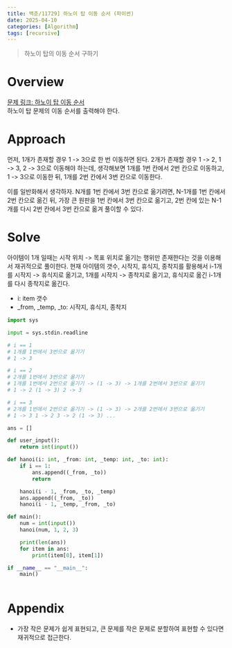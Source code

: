 ```yaml
---
title: 백준/11729] 하노이 탑 이동 순서 (파이썬)
date: 2025-04-10
categories: [Algorithm]
tags: [recursive]
---
```


> 하노이 탑의 이동 순서 구하기

# Overview

[문제 링크: 하노이 탑 이동 순서](https://www.acmicpc.net/problem/11729)   
하노이 탑 문제의 이동 순서를 출력해야 한다.   

# Approach

  
먼저, 1개가 존재할 경우 1 -> 3으로 한 번 이동하면 된다.
2개가 존재할 경우 1 -> 2, 1 -> 3, 2 -> 3으로 이동해야 하는데, 생각해보면 1개를 1번 칸에서 2번 칸으로 이동하고,
1 -> 3으로 이동한 뒤, 1개를 2번 칸에서 3번 칸으로 이동한다.

이를 일반화해서 생각하자. N개를 1번 칸에서 3번 칸으로 옮기려면, N-1개를 1번 칸에서 2번 칸으로 옮긴 뒤, 가장 큰 원판을 1번 칸에서 3번 칸으로 옮기고, 2번 칸에 있는 N-1개를 다시 2번 칸에서 3번 칸으로 옮겨 풀이할 수 있다.


# Solve

아이템이 1개 일때는 시작 위치 -> 목표 위치로 옮기는 행위만 존재한다는 것을 이용해서 재귀적으로 풀이한다.
현재 아이템의 갯수, 시작지, 휴식지, 종착지를 활용해서 i-1개를 시작지 -> 휴식지로 옮기고, 1개를 시작지 -> 종착지로 옮기고, 휴식지로 옮긴 i-1개를 다시 종착지로 옮긴다.

- i: item 갯수
- _from, _temp, _to: 시작지, 휴식지, 종착지

```python
import sys

input = sys.stdin.readline

# i == 1
# 1개를 1번에서 3번으로 옮기기
# 1 -> 3

# i == 2
# 2개를 1번에서 3번으로 옮기기
# 1개를 1번에서 2번으로 옮기기 -> (1 -> 3) -> 1개를 2번에서 3번으로 옮기기
# 1 -> 2 (1 -> 3) 2 -> 3

# i == 3
# 2개를 1번에서 2번으로 옮기기 -> (1 -> 3) -> 2개를 2번에서 3번으로 옮기기
# 1 -> 3 1 -> 2 3 -> 2 (1 -> 3) ...

ans = []

def user_input():
    return int(input())

def hanoi(i: int, _from: int, _temp: int, _to: int):
    if i == 1:
        ans.append((_from, _to))
        return

    hanoi(i - 1, _from, _to, _temp)
    ans.append((_from, _to))
    hanoi(i - 1, _temp, _from, _to)

def main():
    num = int(input())
    hanoi(num, 1, 2, 3)

    print(len(ans))
    for item in ans:
        print(item[0], item[1])

if __name__ == "__main__":
    main()
    
```


# Appendix

- 가장 작은 문제가 쉽게 표현되고, 큰 문제를 작은 문제로 분할하여 표현할 수 있다면 재귀적으로 접근한다.

